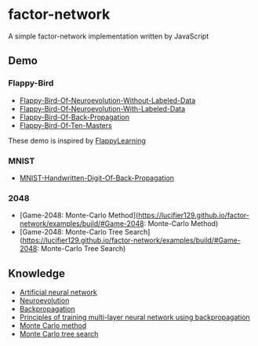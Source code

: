 # factor-network
A simple factor-network implementation written by JavaScript

## Demo

### Flappy-Bird
- [Flappy-Bird-Of-Neuroevolution-Without-Labeled-Data](https://lucifier129.github.io/factor-network/examples/build/#Flappy-Bird-Of-Neuroevolution-Without-Labeled-Data)
- [Flappy-Bird-Of-Neuroevolution-With-Labeled-Data](https://lucifier129.github.io/factor-network/examples/build/#Flappy-Bird-Of-Neuroevolution-With-Labeled-Data)
- [Flappy-Bird-Of-Back-Propagation](https://lucifier129.github.io/factor-network/examples/build/#Flappy-Bird-Of-Back-Propagation)
- [Flappy-Bird-Of-Ten-Masters](https://lucifier129.github.io/factor-network/examples/build/#Flappy-Bird-Of-Ten-Masters)

These demo is inspired by [FlappyLearning](https://github.com/xviniette/FlappyLearning)

### MNIST
- [MNIST-Handwritten-Digit-Of-Back-Propagation](https://lucifier129.github.io/factor-network/examples/build/#MNIST-Handwritten-Digit-Of-Back-Propagation)

### 2048
- [Game-2048: Monte-Carlo Method](https://lucifier129.github.io/factor-network/examples/build/#Game-2048: Monte-Carlo Method)
- [Game-2048: Monte-Carlo Tree Search](https://lucifier129.github.io/factor-network/examples/build/#Game-2048: Monte-Carlo Tree Search)

## Knowledge
- [Artificial neural network](https://en.wikipedia.org/wiki/Artificial_neural_network)
- [Neuroevolution](http://www.scholarpedia.org/article/Neuroevolution)
- [Backpropagation](https://en.wikipedia.org/wiki/Backpropagation)
- [Principles of training multi-layer neural network using backpropagation](http://galaxy.agh.edu.pl/~vlsi/AI/backp_t_en/backprop.html)
- [Monte Carlo method](https://en.wikipedia.org/wiki/Monte_Carlo_method)
- [Monte Carlo tree search](https://en.wikipedia.org/wiki/Monte_Carlo_tree_search)
